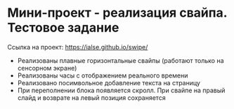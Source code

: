 # Мини-проект - реализация свайпа. Тестовое задание

Ссылка на проект: https://ialse.github.io/swipe/

- Реализованы плавные горизонтальные свайпы (работают только на сенсорном экране)
- Реализованы часы с отображением реального времени
- Реализовано посимвольное добавление текста на страницу
- При переполнении блока появляется скролл. При свайпе на правый слайд и возврате на левый позиция сохраняется
